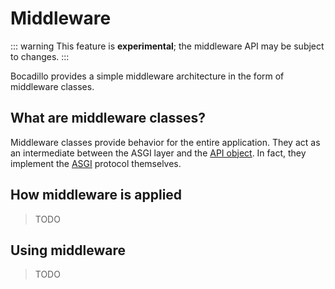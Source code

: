 # Middleware

::: warning
This feature is **experimental**; the middleware API may be subject to changes.
:::

Bocadillo provides a simple middleware architecture in the form of middleware classes.

## What are middleware classes?

Middleware classes provide behavior for the entire application. They act as an intermediate between the ASGI layer and the [API object]. In fact, they implement the [ASGI] protocol themselves.

## How middleware is applied

> TODO

## Using middleware

> TODO

[API object]: ../api.md
[ASGI]: https://asgi.readthedocs.io
